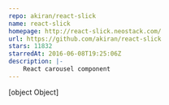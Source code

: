 ```yaml
---
repo: akiran/react-slick
name: react-slick
homepage: http://react-slick.neostack.com/
url: https://github.com/akiran/react-slick
stars: 11832
starredAt: 2016-06-08T19:25:06Z
description: |-
    React carousel component 
---
```


[object Object]

